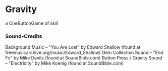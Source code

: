 Gravity
=======

a OneButtonGame of skill

### Sound-Credits
Background Music – "You Are Lost" by Edward Shallow (found at freemusicarchive.org/music/Edward_Shallow)
Gem Collection Sound – "End Fx" by Mike Devils (found at SoundBible.com)
Button Press / Gravity Sound – "Electricity" by Mike Koenig (found at SoundBible.com)